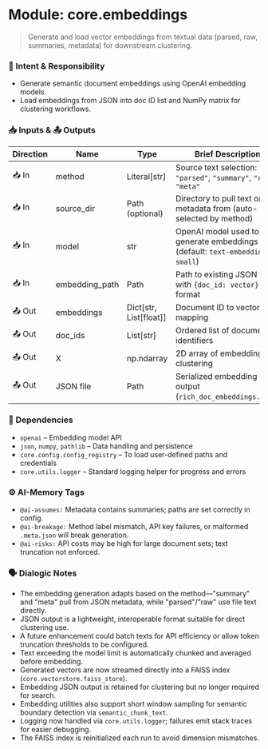 # Module: core.embeddings
> Generate and load vector embeddings from textual data (parsed, raw, summaries, metadata) for downstream clustering.

### 🎯 Intent & Responsibility
- Generate semantic document embeddings using OpenAI embedding models.
- Load embeddings from JSON into doc ID list and NumPy matrix for clustering workflows.

### 📥 Inputs & 📤 Outputs
| Direction | Name         | Type               | Brief Description                                                |
|-----------|--------------|--------------------|------------------------------------------------------------------|
| 📥 In     | method       | Literal[str]       | Source text selection: `"parsed"`, `"summary"`, `"raw"`, `"meta"` |
| 📥 In     | source_dir   | Path (optional)    | Directory to pull text or metadata from (auto-selected by method) |
| 📥 In     | model        | str                | OpenAI model used to generate embeddings (default: `text-embedding-3-small`) |
| 📥 In     | embedding_path | Path              | Path to existing JSON file with `{doc_id: vector}` format         |
| 📤 Out    | embeddings   | Dict[str, List[float]] | Document ID to vector mapping                                    |
| 📤 Out    | doc_ids      | List[str]          | Ordered list of document identifiers                             |
| 📤 Out    | X            | np.ndarray         | 2D array of embeddings for clustering                            |
| 📤 Out    | JSON file    | Path               | Serialized embedding output (`rich_doc_embeddings.json`)         |

### 🔗 Dependencies
- `openai` – Embedding model API
- `json`, `numpy`, `pathlib` – Data handling and persistence
- `core.config.config_registry` – To load user-defined paths and credentials
- `core.utils.logger` – Standard logging helper for progress and errors

### ⚙️ AI-Memory Tags
- `@ai-assumes:` Metadata contains summaries; paths are set correctly in config.
- `@ai-breakage:` Method label mismatch, API key failures, or malformed `.meta.json` will break generation.
- `@ai-risks:` API costs may be high for large document sets; text truncation not enforced.

### 🗣 Dialogic Notes
- The embedding generation adapts based on the method—"summary" and "meta" pull from JSON metadata, while "parsed"/"raw" use file text directly.
- JSON output is a lightweight, interoperable format suitable for direct clustering use.
- A future enhancement could batch texts for API efficiency or allow token truncation thresholds to be configured.
- Text exceeding the model limit is automatically chunked and averaged before embedding.
- Generated vectors are now streamed directly into a FAISS index (`core.vectorstore.faiss_store`).
- Embedding JSON output is retained for clustering but no longer required for search.
- Embedding utilities also support short window sampling for semantic boundary detection via `semantic_chunk_text`.
- Logging now handled via `core.utils.logger`; failures emit stack traces for easier debugging.
- The FAISS index is reinitialized each run to avoid dimension mismatches.
